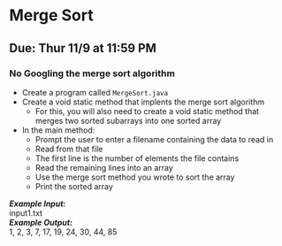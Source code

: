 # Merge Sort

## Due: Thur 11/9 at 11:59 PM

### No Googling the merge sort algorithm

- Create a program called `MergeSort.java`
- Create a void static method that implents the merge sort algorithm
  - For this, you will also need to create a void static method that merges two sorted subarrays into one sorted array
- In the main method:
  - Prompt the user to enter a filename containing the data to read in
  - Read from that file
  - The first line is the number of elements the file contains
  - Read the remaining lines into an array
  - Use the merge sort method you wrote to sort the array
  - Print the sorted array

***Example Input:***\
input1.txt\
***Example Output:***\
1, 2, 3, 7, 17, 19, 24, 30, 44, 85
